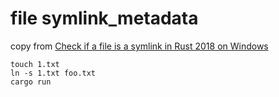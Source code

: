 # file symlink_metadata

copy from [Check if a file is a symlink in Rust 2018 on Windows](https://stackoverflow.com/questions/65752474/check-if-a-file-is-a-symlink-in-rust-2018-on-windows)

``` shell
touch 1.txt
ln -s 1.txt foo.txt
cargo run
```
